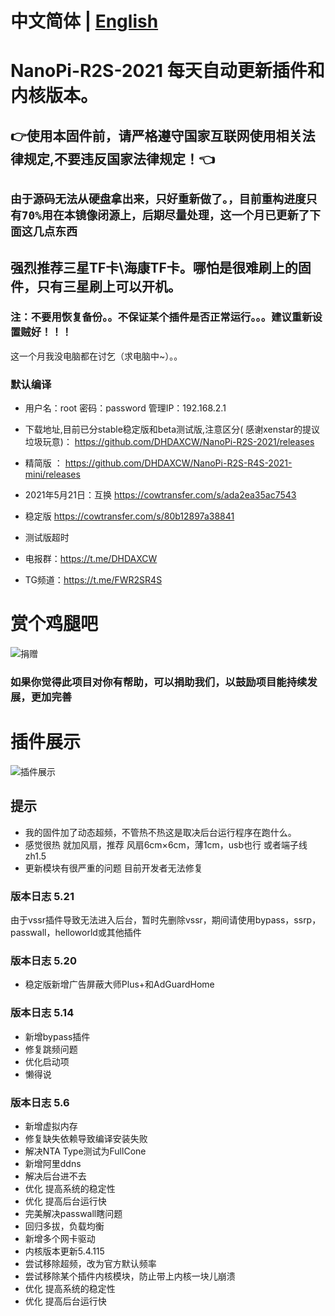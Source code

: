 # 中文简体 | [English](https://github.com/DHDAXCW/NanoPi-R2S-2021/blob/main/EngLish.md)
# NanoPi-R2S-2021 每天自动更新插件和内核版本。
## 👉使用本固件前，请严格遵守国家互联网使用相关法律规定,不要违反国家法律规定！👈
## ``` 由于源码无法从硬盘拿出来，只好重新做了。，目前重构进度只有70%用在本镜像闭源上，后期尽量处理，这一个月已更新了下面这几点东西 ```
## 强烈推荐三星TF卡\海康TF卡。哪怕是很难刷上的固件，只有三星刷上可以开机。
### 注：不要用恢复备份。。不保证某个插件是否正常运行。。。建议重新设置贼好！！！
这一个月我没电脑都在讨乞（求电脑中~）。。
### 默认编译


- 用户名：root 密码：password 管理IP：192.168.2.1

- 下载地址,目前已分stable稳定版和beta测试版,注意区分( 感谢xenstar的提议垃圾玩意)： https://github.com/DHDAXCW/NanoPi-R2S-2021/releases
- 精简版  ： https://github.com/DHDAXCW/NanoPi-R2S-R4S-2021-mini/releases
- 2021年5月21日：互换 https://cowtransfer.com/s/ada2ea35ac7543
- 稳定版 https://cowtransfer.com/s/80b12897a38841
- 测试版超时
- 电报群：https://t.me/DHDAXCW
- TG频道：https://t.me/FWR2SR4S
# 赏个鸡腿吧
 ![捐赠](data/2.jpg?raw=true "Title")
### 如果你觉得此项目对你有帮助，可以捐助我们，以鼓励项目能持续发展，更加完善
# 插件展示
 ![插件展示](data/20.jpg?raw=true "Title")
## 提示
 - 我的固件加了动态超频，不管热不热这是取决后台运行程序在跑什么。
 - 感觉很热  就加风扇，推荐 风扇6cm×6cm，薄1cm，usb也行 或者端子线zh1.5
 - 更新模块有很严重的问题 目前开发者无法修复
### 版本日志 5.21
由于vssr插件导致无法进入后台，暂时先删除vssr，期间请使用bypass，ssrp，passwall，helloworld或其他插件
### 版本日志 5.20
 - 稳定版新增广告屏蔽大师Plus+和AdGuardHome
### 版本日志 5.14
- 新增bypass插件
- 修复跳频问题
- 优化启动项
- 懒得说
### 版本日志 5.6
- 新增虚拟内存
- 修复缺失依赖导致编译安装失败
- 解决NTA Type测试为FullCone
- 新增阿里ddns
- 解决后台进不去
- 优化 提高系统的稳定性
- 优化 提高后台运行快
- 完美解决passwall瞎问题
- 回归多拔，负载均衡
- 新增多个网卡驱动
- 内核版本更新5.4.115
- 尝试移除超频，改为官方默认频率
- 尝试移除某个插件内核模块，防止带上内核一块儿崩溃
- 优化 提高系统的稳定性
- 优化 提高后台运行快
